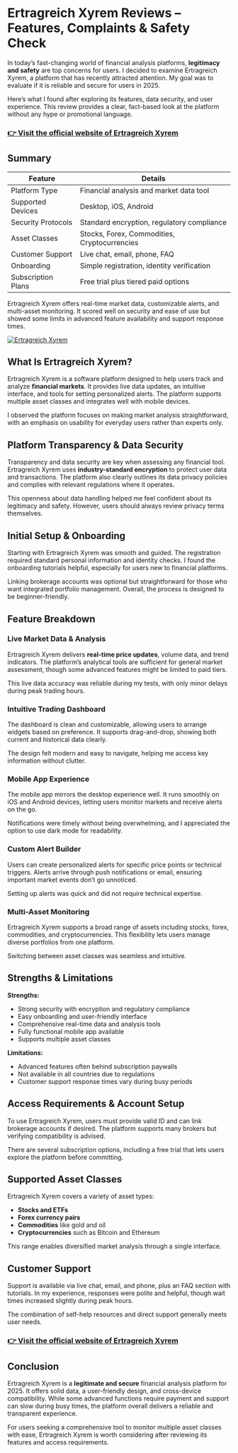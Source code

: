 # Ertragreich Xyrem Reviews – Features, Complaints & Safety Check
 

In today’s fast-changing world of financial analysis platforms, **legitimacy and safety** are top concerns for users. I decided to examine Ertragreich Xyrem, a platform that has recently attracted attention. My goal was to evaluate if it is reliable and secure for users in 2025.

Here’s what I found after exploring its features, data security, and user experience. This review provides a clear, fact-based look at the platform without any hype or promotional language.

### [👉 Visit the official website of Ertragreich Xyrem ](https://bitpeak.org/ertragreich-xyrem/)
## Summary

| Feature                 | Details                                  |
|-------------------------|------------------------------------------|
| Platform Type           | Financial analysis and market data tool |
| Supported Devices       | Desktop, iOS, Android                    |
| Security Protocols      | Standard encryption, regulatory compliance |
| Asset Classes           | Stocks, Forex, Commodities, Cryptocurrencies |
| Customer Support        | Live chat, email, phone, FAQ             |
| Onboarding              | Simple registration, identity verification |
| Subscription Plans      | Free trial plus tiered paid options      |

Ertragreich Xyrem offers real-time market data, customizable alerts, and multi-asset monitoring. It scored well on security and ease of use but showed some limits in advanced feature availability and support response times.

[![Ertragreich Xyrem](https://i.postimg.cc/Y9YVWdjx/software.webp)](https://bitpeak.org/ertragreich-xyrem/)
## What Is Ertragreich Xyrem?

Ertragreich Xyrem is a software platform designed to help users track and analyze **financial markets**. It provides live data updates, an intuitive interface, and tools for setting personalized alerts. The platform supports multiple asset classes and integrates well with mobile devices.

I observed the platform focuses on making market analysis straightforward, with an emphasis on usability for everyday users rather than experts only.

## Platform Transparency & Data Security

Transparency and data security are key when assessing any financial tool. Ertragreich Xyrem uses **industry-standard encryption** to protect user data and transactions. The platform also clearly outlines its data privacy policies and complies with relevant regulations where it operates.

This openness about data handling helped me feel confident about its legitimacy and safety. However, users should always review privacy terms themselves.

## Initial Setup & Onboarding

Starting with Ertragreich Xyrem was smooth and guided. The registration required standard personal information and identity checks. I found the onboarding tutorials helpful, especially for users new to financial platforms.

Linking brokerage accounts was optional but straightforward for those who want integrated portfolio management. Overall, the process is designed to be beginner-friendly.

## Feature Breakdown

### Live Market Data & Analysis

Ertragreich Xyrem delivers **real-time price updates**, volume data, and trend indicators. The platform’s analytical tools are sufficient for general market assessment, though some advanced features might be limited to paid tiers.

This live data accuracy was reliable during my tests, with only minor delays during peak trading hours.

### Intuitive Trading Dashboard

The dashboard is clean and customizable, allowing users to arrange widgets based on preference. It supports drag-and-drop, showing both current and historical data clearly.

The design felt modern and easy to navigate, helping me access key information without clutter.

### Mobile App Experience

The mobile app mirrors the desktop experience well. It runs smoothly on iOS and Android devices, letting users monitor markets and receive alerts on the go.

Notifications were timely without being overwhelming, and I appreciated the option to use dark mode for readability.

### Custom Alert Builder

Users can create personalized alerts for specific price points or technical triggers. Alerts arrive through push notifications or email, ensuring important market events don’t go unnoticed.

Setting up alerts was quick and did not require technical expertise.

### Multi-Asset Monitoring

Ertragreich Xyrem supports a broad range of assets including stocks, forex, commodities, and cryptocurrencies. This flexibility lets users manage diverse portfolios from one platform.

Switching between asset classes was seamless and intuitive.

## Strengths & Limitations

**Strengths:**
- Strong security with encryption and regulatory compliance  
- Easy onboarding and user-friendly interface  
- Comprehensive real-time data and analysis tools  
- Fully functional mobile app available  
- Supports multiple asset classes  

**Limitations:**
- Advanced features often behind subscription paywalls  
- Not available in all countries due to regulations  
- Customer support response times vary during busy periods  

## Access Requirements & Account Setup

To use Ertragreich Xyrem, users must provide valid ID and can link brokerage accounts if desired. The platform supports many brokers but verifying compatibility is advised.

There are several subscription options, including a free trial that lets users explore the platform before committing.

## Supported Asset Classes

Ertragreich Xyrem covers a variety of asset types:  
- **Stocks and ETFs**  
- **Forex currency pairs**  
- **Commodities** like gold and oil  
- **Cryptocurrencies** such as Bitcoin and Ethereum  

This range enables diversified market analysis through a single interface.

## Customer Support

Support is available via live chat, email, and phone, plus an FAQ section with tutorials. In my experience, responses were polite and helpful, though wait times increased slightly during peak hours.

The combination of self-help resources and direct support generally meets user needs.

### [👉 Visit the official website of Ertragreich Xyrem ](https://bitpeak.org/ertragreich-xyrem/)
## Conclusion

Ertragreich Xyrem is a **legitimate and secure** financial analysis platform for 2025. It offers solid data, a user-friendly design, and cross-device compatibility. While some advanced functions require payment and support can slow during busy times, the platform overall delivers a reliable and transparent experience.

For users seeking a comprehensive tool to monitor multiple asset classes with ease, Ertragreich Xyrem is worth considering after reviewing its features and access requirements.
